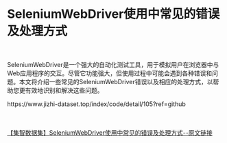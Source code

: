 <h1>SeleniumWebDriver使用中常见的错误及处理方式</h1><br /><p>SeleniumWebDriver是一个强大的自动化测试工具，用于模拟用户在浏览器中与Web应用程序的交互。尽管它功能强大，但使用过程中可能会遇到各种错误和问题。本文将介绍一些常见的SeleniumWebDriver错误以及相应的处理方式，以帮助您更有效地识别和解决这些问题。</p><p>https://www.jizhi-dataset.top/index/code/detail/105?ref=github</p><br /><br /><a href="https://www.jizhi-dataset.top/index/code/detail/105?ref=github" target="_blank">【集智数据集】SeleniumWebDriver使用中常见的错误及处理方式--原文链接</a>